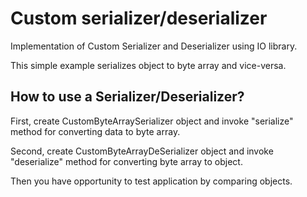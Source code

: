 # Custom serializer/deserializer



Implementation of Custom Serializer and Deserializer using IO library.

This simple example serializes object to byte array and vice-versa.



## How to use a Serializer/Deserializer?

First, create CustomByteArraySerializer object and invoke "serialize" method 
for converting data to byte array.

Second, create CustomByteArrayDeSerializer object and invoke "deserialize" method 
for converting byte array to object.

Then you have opportunity to test application by comparing objects.